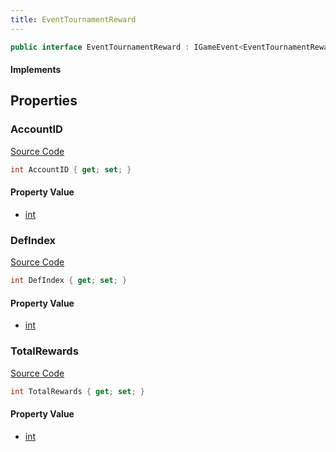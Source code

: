 ```yaml
---
title: EventTournamentReward
---
```


```csharp
public interface EventTournamentReward : IGameEvent<EventTournamentReward>
```

#### Implements

## Properties

### AccountID

[Source Code](https://github.com/swiftly-solution/swiftlys2/blob/main/managed/src/SwiftlyS2.Generated/GameEvents/Interfaces/EventTournamentReward.cs#L31)

```csharp
int AccountID { get; set; }
```

#### Property Value

- [int](https://learn.microsoft.com/dotnet/api/system.int32)

### DefIndex

[Source Code](https://github.com/swiftly-solution/swiftlys2/blob/main/managed/src/SwiftlyS2.Generated/GameEvents/Interfaces/EventTournamentReward.cs#L21)

```csharp
int DefIndex { get; set; }
```

#### Property Value

- [int](https://learn.microsoft.com/dotnet/api/system.int32)

### TotalRewards

[Source Code](https://github.com/swiftly-solution/swiftlys2/blob/main/managed/src/SwiftlyS2.Generated/GameEvents/Interfaces/EventTournamentReward.cs#L26)

```csharp
int TotalRewards { get; set; }
```

#### Property Value

- [int](https://learn.microsoft.com/dotnet/api/system.int32)

